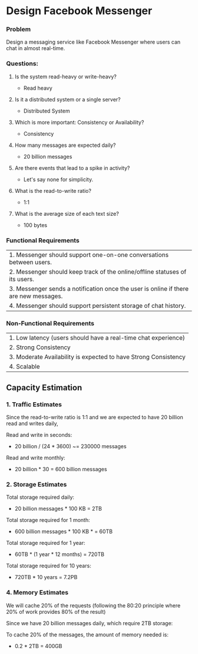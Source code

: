 # Design Facebook Messenger

### Problem 
Design a messaging service like Facebook Messenger where users can chat in almost real-time.

### Questions:

1. Is the system read-heavy or write-heavy?
    - Read heavy

2. Is it a distributed system or a single server?
    - Distributed System

3. Which is more important: Consistency or Availability?
    - Consistency

4. How many messages are expected daily?
    - 20 billion messages
      
5. Are there events that lead to a spike in activity?
    - Let's say none for simplicity.

6. What is the read-to-write ratio?
    - 1:1
    
7. What is the average size of each text size?
    - 100 bytes

### Functional Requirements

|      | 
| ----------- | 
| 1. Messenger should support one-on-one conversations between users.      | 
| 2. Messenger should keep track of the online/offline statuses of its users.   | 
| 3. Messenger sends a notification once the user is online if there are new messages.   | 
| 4. Messenger should support persistent storage of chat history. |

### Non-Functional Requirements

|      | 
| ----------- | 
| 1. Low latency (users should have a real-time chat experience)   | 
| 2. Strong Consistency   | 
| 3. Moderate Availability is expected to have Strong Consistency | 
| 4. Scalable |

## Capacity Estimation

### 1. Traffic Estimates

Since the read-to-write ratio is 1:1 and we are expected to have 20 billion read and writes daily, 

Read and write in seconds:

 - 20 billion / (24 * 3600) ~= 230000 messages

Read and write monthly:

 - 20 billion * 30 = 600 billion messages

### 2. Storage Estimates

Total storage required daily:
 
 - 20 billion messages * 100 KB = 2TB
   
Total storage required for 1 month:

 - 600 billion messages * 100 KB *  = 60TB

Total storage required for 1 year:

 - 60TB * (1 year * 12 months) = 720TB

Total storage required for 10 years:

 - 720TB * 10 years = 7.2PB

### 4. Memory Estimates

We will cache 20% of the requests (following the 80:20 principle where 20% of work provides 80% of the result)

Since we have 20 billion messages daily, which require 2TB storage:

To cache 20% of the messages, the amount of memory needed is:

 - 0.2 * 2TB = 400GB
